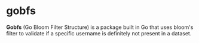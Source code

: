 # gobfs

**Gobfs** (Go Bloom Filter Structure) is a package built in Go that uses bloom's filter to validate if a specific username is definitely not present in a dataset.  
